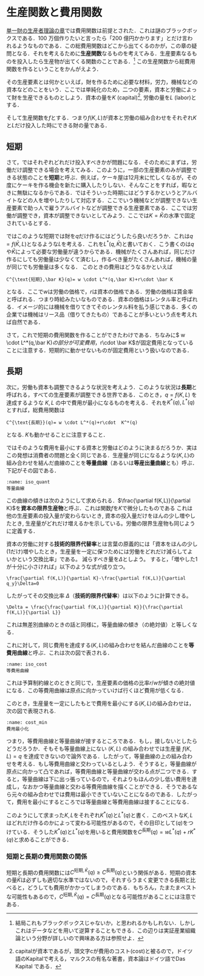 

# 生産関数と費用関数
[単一財の生産者理論の章](ch1.4.md)では費用関数は前提とされた．これは謎のブラックボックスである．100 万個作りたいと言ったら「200 億円かかります」とだけ言われるようなものである．この総費用関数はどこから出てくるのかが，この章の疑問となる．それを考えるために**生産関数**なるものを考えてみる．生産要素なるものを投入したら生産物が出てくる関数のことである．[^note2] この生産関数から総費用関数を作るということをかんがえよう．

[^note2]: 結局これもブラックボックスじゃないか，と思われるかもしれない．しかしこれはデータなどを用いて逆算することもできる．この辺りは実証産業組織論という分野が詳しいので興味ある方は参照せよ．

その生産要素とは何かといえば，財を作るために必要な材料，労力，機械などの資本などのことをいう．ここでは単純化のため，二つの要素，資本と労働によって財を生産できるものとしよう．資本の量を$K$ (capital)[^note1], 労働の量を$L$ (labor)とする．

[^note1]: capitalが資本であるが，頭文字cが費用のコスト(cost)と被るので，ドイツ語のKapitalで考える，マルクスの有名な著書，資本論はドイツ語でDas Kapital である．

そして生産関数を$f$とする．つまり$f(K,L)$が資本と労働の組み合わせをそれぞれ$K$と$L$だけ投入した時にできる財の量である．

## 短期
さて，ではそれぞれどれだけ投入すべきかが問題になる．そのためにまずは，労働だけ調整できる場合を考えてみる．このように，一部の生産要素のみが調整できる状態のことを**短期**と呼ぶ．例えば，ケーキ屋は12月末に忙しくなるが，その度にケーキを作る機会を新たに購入したりしない．そんなことをすれば，暇なときに無駄になるからである．ではそういった時期にはどうするかというとアルバイトなどの人を増やしたりして対応する．ここでいう機械などが調整できない生産要素で助っ人で雇うアルバイトなどが調整できる生産要素である．ここでは労働が調整でき，資本が調整できないとしてみよう．ここでは$K=\bar K$の水準で固定されているとする．

ではこのような短期では財を$q$だけ作るにはどうしたら良いだろうか．これは$q=f(\bar K,L)$となるような$L$を考える．これを$L^*(q,\bar K)$と書いておく．こう書くのは$q$や$\bar K$によって必要な労働量が違うからである．機械がたくさんあれば，同じだけ作るにしても労働量は少なくて済むし，作るべき量がたくさんあれば，機械の量が同じでも労働量は多くなる．
このときの費用はどうなるかといえば
```{math}
C^{\text{短期},\bar K}(q)= w \cdot L^*(q,\bar K)+r\cdot \bar K
```
となる．ここで$w$は労働の価格で，$r$は資本の価格である．労働の価格は賃金率と呼ばれる．つまり時給みたいなものである．資本の価格はレンタル率と呼ばれる．イメージ的には機械を借りてきてそのレンタル料を払う感じである．多くの企業では機械はリース品（借りてきたもの）であることが多いという点を考えれば自然である．

さて，これで短期の費用関数を作ることができたわけである．ちなみに$ w \cdot L^*(q,\bar K)$の部分が可変費用，$r\cdot \bar K$が固定費用となっていることに注意する．短期的に動かせないものが固定費用という扱いなのである．

## 長期
次に，労働も資本も調整できるような状況を考えよう．このような状況は**長期**と呼ばれる，すべての生産要素が調整できる世界である．このとき，$q=f(K,L)$ を達成するような $K,L$ の中で費用が最小になるものを考える．それを$K^*(q),L^*(q)$とすれば，総費用関数は
```{math}
C^{\text{長期}}(q)= w \cdot L^*(q)+r\cdot  K^*(q)
```
となる. $K$も動かせることに注意すること．

ではそのような費用を最小にする資本と労働はどのように決まるだろうか．実はこの発想は消費者の問題と全く同じである．生産量が同じになるような$(K,L)$の組み合わせを結んだ曲線のことを**等量曲線**（あるいは**等産出量曲線**とも）呼ぶ．下記がその図である．

  ```{figure} ./ch5_img/iso_quant.png
  :name: iso_quant
等量曲線
  ```

この曲線の傾きは次のようにして求められる．$\frac{\partial f(K,L)}{\partial K}$を**資本の限界生産物**と呼ぶ．これは関数$f$を$K$で微分したものである
 これは他の生産要素の投入量が変わらないとき, 資本の投入量だけをほんの少し増やしたとき, 生産量がどれだけ増えるかを示している。労働の限界生産物も同じように定義する．

資本の労働に対する**技術的限界代替率**とは言葉の原義的には「資本をほんの少し(1だけ)増やしたとき，生産量を一定に保つためには労働をどれだけ減らしてよいかという交換比率」である。
 減らすべき量を$\Delta$としよう。
 すると，「増やした$1$が十分に小さければ」以下のような式が成り立つ。
```{math}
\frac{\partial f(K,L)}{\partial K}-\frac{\partial f(K,L)}{\partial q_y}\Delta=0
```

したがってその交換比率 $\Delta$（**技術的限界代替率**）は以下のように計算できる。
```{math}
\Delta = \frac{\frac{\partial f(K,L)}{\partial K}}{\frac{\partial f(K,L)}{\partial L}}
```
これは無差別曲線のときの話と同様に，等量曲線の傾き（の絶対値）と等しくなる．


これに対して，同じ費用を達成する$(K,L)$の組み合わせを結んだ曲線のことを**等費用曲線**と呼ぶ．これは次の図で表される．
  ```{figure} ./ch5_img/iso_cost.png
  :name: iso_cost
等費用曲線
  ```
これは予算制約線とのときと同じで，生産要素の価格の比率$r/w$が傾きの絶対値になる．この等費用曲線は原点に向かっていけば行くほど費用が低くなる．


このとき，生産量を一定にしたもとで費用を最小にする$(K,L)$の組み合わせは，次の図で表現される.

```{figure} ./ch5_img/cost_mini.png
:name: cost_min
費用最小化
```
つまり，等費用曲線と等量曲線が接するところである．もし，接しないとしたらどうだろうか．そもそも等量曲線上にない $(K,L)$ の組み合わせでは生産量 $f(K,L)=q$ を達成できないので論外である．したがって，等量曲線の上の組み合わせを考える．もし等費用曲線と交わっているとしよう．そうすると，等量曲線が原点に向かって凸であれば，等費用曲線と等量曲線が交わる点が二つできる．すると，等量曲線は下に出っ張っているので，それよりもほんの少し低い費用を達成し，なおかつ等量曲線と交わる等費用曲線を描くことができる．そうであるなら元々の組み合わせでは費用は最小できていないことになるのである．したがって，費用を最小にするところでは等量曲線と等費用曲線は接することになる．

このようにして求まった$K,L$をそれぞれ$K^*(q)$と$L^*(q)$と書く．このベストな$K,L$はどれだけ作るのかによって変わる可能性があるので，その目印として$(q)$をつけている．そうした$K^*(q)$と$L^*(q)$を用いると費用関数を$C^\text{長期}(q)=w L^*(q)+rK^*(q)$と求めることができる．

### 短期と長期の費用関数の関係

短期と長期の費用関数には$C^{\text{短期},\bar K}(q)\ge C^\text{長期}(q)$という関係がある．短期の資本の量$\bar K$は必ずしも適切な水準ではないので，それすらうまく変更できる長期と比べると，どうしても費用がかかってしまうのである．もちろん，たまたまベストな可能性もあるので，$C^{\text{短期},\bar K}(q)= C^\text{長期}(q)$となる可能性があることには注意である．

